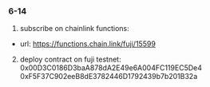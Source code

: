 ### 6-14

1. subscribe on chainlink functions:
- url: https://functions.chain.link/fuji/15599


2. deploy contract on fuji testnet: 0x00D3C0186D3baA878dA2E49e6A004FC119EC5De4
0xF5F37C902eeB8dE3782446D1792439b7b201B32a



